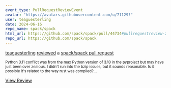 ```yaml
---
event_type: PullRequestReviewEvent
avatar: "https://avatars.githubusercontent.com/u/71129?"
user: teaguesterling
date: 2024-06-16
repo_name: spack/spack
html_url: https://github.com/spack/spack/pull/44734#pullrequestreview-2121073417
repo_url: https://github.com/spack/spack
---
```


<a href='https://github.com/teaguesterling' target='_blank'>teaguesterling</a> <a href='https://github.com/spack/spack/pull/44734#pullrequestreview-2121073417' target='_blank'>reviewed</a> a <a href='https://github.com/spack/spack/pull/44734' target='_blank'>spack/spack pull request</a>

<small>Python 3.11 conflict was from the max Python version of 3.10 in the pyproject but may have just been over zealous. I didn't run into the bzip issues, but it sounds reasonable. Is it possible it's related to the way rust was compiled?...</small>

<a href='https://github.com/spack/spack/pull/44734#pullrequestreview-2121073417' target='_blank'>View Review</a>